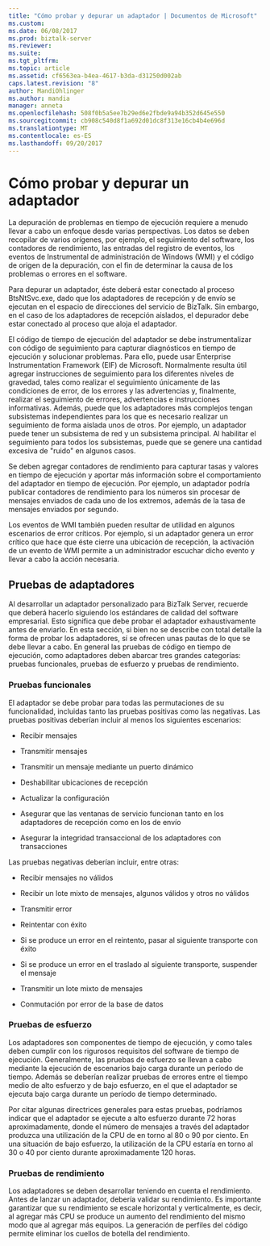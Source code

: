 ```yaml
---
title: "Cómo probar y depurar un adaptador | Documentos de Microsoft"
ms.custom: 
ms.date: 06/08/2017
ms.prod: biztalk-server
ms.reviewer: 
ms.suite: 
ms.tgt_pltfrm: 
ms.topic: article
ms.assetid: cf6563ea-b4ea-4617-b3da-d31250d002ab
caps.latest.revision: "8"
author: MandiOhlinger
ms.author: mandia
manager: anneta
ms.openlocfilehash: 508f0b5a5ee7b29ed6e2fbde9a94b352d645e550
ms.sourcegitcommit: cb908c540d8f1a692d01dc8f313e16cb4b4e696d
ms.translationtype: MT
ms.contentlocale: es-ES
ms.lasthandoff: 09/20/2017
---
```

# <a name="how-to-test-and-debug-an-adapter"></a>Cómo probar y depurar un adaptador
La depuración de problemas en tiempo de ejecución requiere a menudo llevar a cabo un enfoque desde varias perspectivas. Los datos se deben recopilar de varios orígenes, por ejemplo, el seguimiento del software, los contadores de rendimiento, las entradas del registro de eventos, los eventos de Instrumental de administración de Windows (WMI) y el código de origen de la depuración, con el fin de determinar la causa de los problemas o errores en el software.  
  
 Para depurar un adaptador, éste deberá estar conectado al proceso BtsNtSvc.exe, dado que los adaptadores de recepción y de envío se ejecutan en el espacio de direcciones del servicio de BizTalk. Sin embargo, en el caso de los adaptadores de recepción aislados, el depurador debe estar conectado al proceso que aloja el adaptador.  
  
 El código de tiempo de ejecución del adaptador se debe instrumentalizar con código de seguimiento para capturar diagnósticos en tiempo de ejecución y solucionar problemas. Para ello, puede usar Enterprise Instrumentation Framework (EIF) de Microsoft. Normalmente resulta útil agregar instrucciones de seguimiento para los diferentes niveles de gravedad, tales como realizar el seguimiento únicamente de las condiciones de error, de los errores y las advertencias y, finalmente, realizar el seguimiento de errores, advertencias e instrucciones informativas. Además, puede que los adaptadores más complejos tengan subsistemas independientes para los que es necesario realizar un seguimiento de forma aislada unos de otros. Por ejemplo, un adaptador puede tener un subsistema de red y un subsistema principal. Al habilitar el seguimiento para todos los subsistemas, puede que se genere una cantidad excesiva de "ruido" en algunos casos.  
  
 Se deben agregar contadores de rendimiento para capturar tasas y valores en tiempo de ejecución y aportar más información sobre el comportamiento del adaptador en tiempo de ejecución. Por ejemplo, un adaptador podría publicar contadores de rendimiento para los números sin procesar de mensajes enviados de cada uno de los extremos, además de la tasa de mensajes enviados por segundo.  
  
 Los eventos de WMI también pueden resultar de utilidad en algunos escenarios de error críticos.  Por ejemplo, si un adaptador genera un error crítico que hace que éste cierre una ubicación de recepción, la activación de un evento de WMI permite a un administrador escuchar dicho evento y llevar a cabo la acción necesaria.  
  
## <a name="adapter-testing"></a>Pruebas de adaptadores  
 Al desarrollar un adaptador personalizado para BizTalk Server, recuerde que deberá hacerlo siguiendo los estándares de calidad del software empresarial. Esto significa que debe probar el adaptador exhaustivamente antes de enviarlo. En esta sección, si bien no se describe con total detalle la forma de probar los adaptadores, sí se ofrecen unas pautas de lo que se debe llevar a cabo. En general las pruebas de código en tiempo de ejecución, como adaptadores deben abarcar tres grandes categorías: pruebas funcionales, pruebas de esfuerzo y pruebas de rendimiento.  
  
### <a name="function-testing"></a>Pruebas funcionales  
 El adaptador se debe probar para todas las permutaciones de su funcionalidad, incluidas tanto las pruebas positivas como las negativas. Las pruebas positivas deberían incluir al menos los siguientes escenarios:  
  
-   Recibir mensajes  
  
-   Transmitir mensajes  
  
-   Transmitir un mensaje mediante un puerto dinámico  
  
-   Deshabilitar ubicaciones de recepción  
  
-   Actualizar la configuración  
  
-   Asegurar que las ventanas de servicio funcionan tanto en los adaptadores de recepción como en los de envío  
  
-   Asegurar la integridad transaccional de los adaptadores con transacciones  
  
 Las pruebas negativas deberían incluir, entre otras:  
  
-   Recibir mensajes no válidos  
  
-   Recibir un lote mixto de mensajes, algunos válidos y otros no válidos  
  
-   Transmitir error  
  
-   Reintentar con éxito  
  
-   Si se produce un error en el reintento, pasar al siguiente transporte con éxito  
  
-   Si se produce un error en el traslado al siguiente transporte, suspender el mensaje  
  
-   Transmitir un lote mixto de mensajes  
  
-   Conmutación por error de la base de datos  
  
### <a name="stress-testing"></a>Pruebas de esfuerzo  
 Los adaptadores son componentes de tiempo de ejecución, y como tales deben cumplir con los rigurosos requisitos del software de tiempo de ejecución. Generalmente, las pruebas de esfuerzo se llevan a cabo mediante la ejecución de escenarios bajo carga durante un período de tiempo. Además se deberían realizar pruebas de errores entre el tiempo medio de alto esfuerzo y de bajo esfuerzo, en el que el adaptador se ejecuta bajo carga durante un período de tiempo determinado.  
  
 Por citar algunas directrices generales para estas pruebas, podríamos indicar que el adaptador se ejecute a alto esfuerzo durante 72 horas aproximadamente, donde el número de mensajes a través del adaptador produzca una utilización de la CPU de en torno al 80 o 90 por ciento. En una situación de bajo esfuerzo, la utilización de la CPU estaría en torno al 30 o 40 por ciento durante aproximadamente 120 horas.  
  
### <a name="performance-testing"></a>Pruebas de rendimiento  
 Los adaptadores se deben desarrollar teniendo en cuenta el rendimiento. Antes de lanzar un adaptador, debería validar su rendimiento. Es importante garantizar que su rendimiento se escale horizontal y verticalmente, es decir, al agregar más CPU se produce un aumento del rendimiento del mismo modo que al agregar más equipos. La generación de perfiles del código permite eliminar los cuellos de botella del rendimiento.